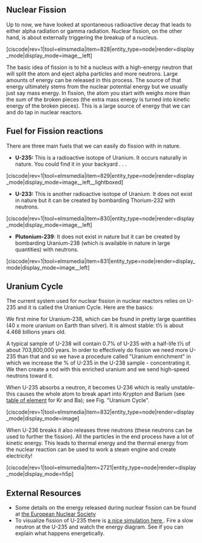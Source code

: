 ## Nuclear Fission
Up to now, we have looked at spontaneous radioactive decay that leads to either alpha radiation or gamma radiation. Nuclear fission, on the other hand, is about externally triggering the breakup of a nucleus.

[ciscode|rev=1|tool=elmsmedia|item=828|entity_type=node|render=display_mode|display_mode=image__left]

The basic idea of fission is to hit a nucleus with a high-energy neutron that will split the atom and eject alpha particles and more neutrons. Large amounts of energy can be released in this process. The source of that energy ultimately stems from the nuclear potential energy but we usually just say mass energy. In fission, the atom you start with weighs more than the sum of the broken pieces (the extra mass energy is turned into kinetic energy of the broken pieces). This is a large source of energy that we can and do tap in nuclear reactors.
## Fuel for Fission reactions
There are three main fuels that we can easily do fission with in nature.

* **U-235:** This is a radioactive isotope of Uranium. It occurs naturally in nature. You could find it in your backyard . . .

[ciscode|rev=1|tool=elmsmedia|item=829|entity_type=node|render=display_mode|display_mode=image__left__lightboxed]

* **U-233:** This is another radioactive isotope of Uranium. It does not exist in nature but it can be created by bombarding Thorium-232 with neutrons.

[ciscode|rev=1|tool=elmsmedia|item=830|entity_type=node|render=display_mode|display_mode=image__left]

* **Plutonium-239**: It does not exist in nature but it can be created by bombarding Uranium-238 (which is available in nature in large quantities) with neutrons.

[ciscode|rev=1|tool=elmsmedia|item=831|entity_type=node|render=display_mode|display_mode=image__left]

## Uranium Cycle

The current system used for nuclear fission in nuclear reactors relies on U-235 and it is called the Uranium Cycle. Here are the basics:

We first mine for Uranium-238, which can be found in pretty large quantities (40 x more uranium on Earth than silver). It is almost stable: t½ is about 4.468 billions years old.

A typical sample of U-238 will contain 0.7% of U-235 with a half-life t½ of about 703,800,000 years. In order to effectively do fission we need more U-235 than that and so we have a procedure called "Uranium enrichment" in which we increase the % of U-235 in the U-238 sample - concentrating it. We then create a rod with this enriched uranium and we send high-speed neutrons toward it.

When U-235 absorbs a neutron, it becomes U-236 which is really unstable- this causes the whole atom to break apart into Krypton and Barium (see <a href="http://www.webelements.com/" target="_blank">table of element</a> for Kr and Ba); see Fig. "Uranium Cycle".

[ciscode|rev=1|tool=elmsmedia|item=832|entity_type=node|render=display_mode|display_mode=image]

When U-236 breaks it also releases three neutrons (these neutrons can be used to further the fission). All the particles in the end process have a lot of kinetic energy. This leads to thermal energy and the thermal energy from the nuclear reaction can be used to work a steam engine and create electricity!

[ciscode|rev=1|tool=elmsmedia|item=2721|entity_type=node|render=display_mode|display_mode=h5p]

## External Resources

- Some details on the energy released during nuclear fission can be found at <a href="http://www.euronuclear.org/info/encyclopedia/n/nuclear-fission.htm" target="_blank">the European Nuclear Society</a>
- To visualize fission of U-235 there is  <a href=
" https://archive.cnx.org/specials/01caf0d0-116f-11e6-b891-abfdaa77b03b/nuclear-fission/#sim-one-nucleus" target="_blank"> a nice simulation here </a> . Fire a slow neutron at the U-235 and watch the energy diagram. See if you can explain what happens energetically.